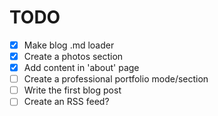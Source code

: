 # TODO
- [x] Make blog .md loader
- [x] Create a photos section
- [x] Add content in 'about' page
- [ ] Create a professional portfolio mode/section
- [ ] Write the first blog post
- [ ] Create an RSS feed?